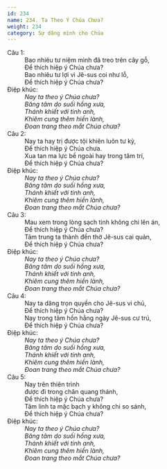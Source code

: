 ```yaml
---
id: 234
name: 234. Ta Theo Ý Chúa Chưa?
weight: 234
category: Sự dâng mình cho Chúa
---
```

<dl><dt>Câu 1:</dt><dd data-verse="1">Bao nhiêu tư niệm mình đã treo trên cây gỗ, <br/>Để thích hiệp ý Chúa chưa? <br/>Bao nhiêu tư lợi vì Jê-sus coi như lỗ, <br/>Để thích hiệp ý Chúa chưa? </dd><dt>Điệp khúc:</dt><dd data-chorus="1"><em>Nay ta theo ý Chúa chưa? <br/>Băng tâm do suối hồng xưa, <br/>Thánh khiết với tinh anh, <br/>Khiêm cung thêm hiền lành, <br/>Đoan trang theo mắt Chúa chưa? </em></dd><dt>Câu 2:</dt><dd data-verse="2">Nay ta hay trị được tội khiên luôn tư kỷ, <br/>Để thích hiệp ý Chúa chưa. <br/>Xua tan ma lực bề ngoài hay trong tâm trí, <br/>Để thích hiệp ý Chúa chưa? </dd><dt>Điệp khúc:</dt><dd data-chorus="1"><em>Nay ta theo ý Chúa chưa? <br/>Băng tâm do suối hồng xưa, <br/>Thánh khiết với tinh anh, <br/>Khiêm cung thêm hiền lành, <br/>Đoan trang theo mắt Chúa chưa?</em></dd><dt>Câu 3:</dt><dd data-verse="3">Mau xem trong lòng sạch tinh không chi lên án, <br/>Để thích hiệp ý Chúa chưa? <br/>Tâm trung ta thành đền thờ Jê-sus cai quản, <br/>Để thích hiệp ý Chúa chưa? </dd><dt>Điệp khúc:</dt><dd data-chorus="1"><em>Nay ta theo ý Chúa chưa? <br/>Băng tâm do suối hồng xưa, <br/>Thánh khiết với tinh anh, <br/>Khiêm cung thêm hiền lành, <br/>Đoan trang theo mắt Chúa chưa?</em></dd><dt>Câu 4:</dt><dd data-verse="3">Nay ta dâng trọn quyền cho Jê-sus vi chủ, <br/>Để thích hiệp ý Chúa chưa? <br/>Nay trong tâm hồn hằng ngày Jê-sus cư trú, <br/>Để thích hiệp ý Chúa chưa? </dd><dt>Điệp khúc:</dt><dd data-chorus="1"><em>Nay ta theo ý Chúa chưa? <br/>Băng tâm do suối hồng xưa, <br/>Thánh khiết với tinh anh, <br/>Khiêm cung thêm hiền lành, <br/>Đoan trang theo mắt Chúa chưa? </em></dd><dt>Câu 5:</dt><dd data-verse="3">Nay trên thiên trình <br/>được đi trong chân quang thánh, <br/>Để thích hiệp ý Chúa chưa? <br/>Tâm linh ta mặc bạch y không chi so sánh, <br/>Để thích hiệp ý Chúa chưa? </dd><dt>Điệp khúc:</dt><dd data-chorus="1"><em>Nay ta theo ý Chúa chưa? <br/>Băng tâm do suối hồng xưa, <br/>Thánh khiết với tinh anh, <br/>Khiêm cung thêm hiền lành, <br/>Đoan trang theo mắt Chúa chưa? </em></dd></dl>
